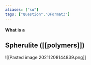 ```yaml
---
aliases: ["su"]
tags: ["Question","QFormat3"]
---
```


#### What is a
## Spherulite ([[polymers]])


![[Pasted image 20211208144839.png]]